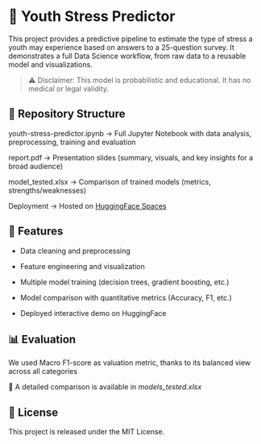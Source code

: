 # 🧠 Youth Stress Predictor
This project provides a predictive pipeline to estimate the type of stress a youth may experience based on answers to a 25-question survey. It demonstrates a full Data Science workflow, from raw data to a reusable model and visualizations.
> ⚠️ Disclaimer: This model is probabilistic and educational. It has no medical or legal validity.

## 📂 Repository Structure

youth-stress-predictor.ipynb → Full Jupyter Notebook with data analysis, preprocessing, training and evaluation

report.pdf → Presentation slides (summary, visuals, and key insights for a broad audience)

model_tested.xlsx → Comparison of trained models (metrics, strengths/weaknesses)

Deployment → Hosted on [HuggingFace Spaces](https://huggingface.co/spaces/freyflyy/youth-stress-predictor)

## 🚀 Features

- Data cleaning and preprocessing

- Feature engineering and visualization

- Multiple model training (decision trees, gradient boosting, etc.)

- Model comparison with quantitative metrics (Accuracy, F1, etc.)

- Deployed interactive demo on HuggingFace

## 📊 Evaluation

We used Macro F1-score as valuation metric, thanks to its balanced view across all categories

📑 A detailed comparison is available in *models_tested.xlsx*

## 📖 License

This project is released under the MIT License.
